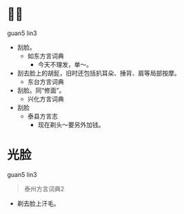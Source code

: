 # 𠈑脸
guan5 lin3
+ 刮脸。
  * 如东方言词典
    - 今天不理发，单～。
+ 刮去脸上的胡髭，旧时还包括扒耳朵、捶背、肩等局部按摩。
  * 东台方言词典
+ 刮脸。同“修面”。
  * 兴化方言词典
+ 刮脸
  * 泰县方言志
    - 现在剃头～要另外加钱。


# 光脸
guan5 lin3
> 泰州方言词典2
- 剃去脸上汗毛。